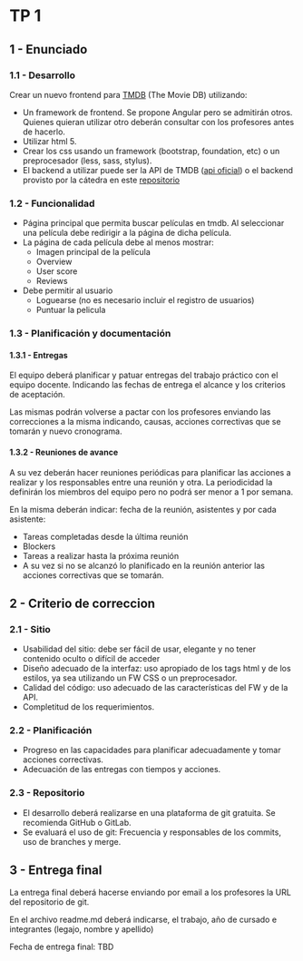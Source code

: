 # TP 1

## 1 - Enunciado
### 1.1 - Desarrollo
Crear un nuevo frontend para [TMDB](www.themoviedb.org) (The Movie DB) utilizando:
* Un framework de frontend. Se propone Angular pero se admitirán otros. Quienes quieran utilizar otro deberán consultar con los profesores antes de hacerlo.
* Utilizar html 5.
* Crear los css usando un framework (bootstrap, foundation, etc) o un preprocesador (less, sass, stylus).
* El backend a utilizar puede ser la API de TMDB ([api oficial](https://www.themoviedb.org/documentation/api?language=es)) o el backend provisto por la cátedra en este [repositorio](tbd)

### 1.2 - Funcionalidad
* Página principal que permita buscar películas en tmdb. Al seleccionar una película debe redirigir a la página de dicha película.
* La página de cada película debe al menos mostrar:
  * Imagen principal de la película
  * Overview
  * User score
  * Reviews
* Debe permitir al usuario
  * Loguearse (no es necesario incluir el registro de usuarios)
  * Puntuar la pelicula

### 1.3 - Planificación y documentación

#### 1.3.1 - Entregas
El equipo deberá planificar y patuar entregas del trabajo práctico con el equipo docente. Indicando las fechas de entrega el alcance y los criterios de aceptación.

Las mismas podrán volverse a pactar con los profesores enviando las correcciones a la misma indicando, causas, acciones correctivas que se tomarán y nuevo cronograma.

#### 1.3.2 - Reuniones de avance
A su vez deberán hacer reuniones periódicas para planificar las acciones a realizar y los responsables entre una reunión y otra. La periodicidad la definirán los miembros del equipo pero no podrá ser menor a 1 por semana.

En la misma deberán indicar: fecha de la reunión, asistentes y por cada asistente:
* Tareas completadas desde la última reunión
* Blockers
* Tareas a realizar hasta la próxima reunión
* A su vez si no se alcanzó lo planificado en la reunión anterior las acciones correctivas que se tomarán.

## 2 - Criterio de correccion
### 2.1 - Sitio
* Usabilidad del sitio: debe ser fácil de usar, elegante y no tener contenido oculto o difícil de acceder
* Diseño adecuado de la interfaz: uso apropiado de los tags html y de los estilos, ya sea utilizando un FW CSS o un preprocesador.
* Calidad del código: uso adecuado de las características del FW y de la API.
* Completitud de los requerimientos.

### 2.2 - Planificación
* Progreso en las capacidades para planificar adecuadamente y tomar acciones correctivas.
* Adecuación de las entregas con tiempos y acciones.

### 2.3 - Repositorio
* El desarrollo deberá realizarse en una plataforma de git gratuita. Se recomienda GitHub o GitLab.
* Se evaluará el uso de git: Frecuencia y responsables de los commits, uso de branches y merge.

## 3 - Entrega final
La entrega final deberá hacerse enviando por email a los profesores la URL del repositorio de git.

En el archivo readme.md deberá indicarse, el trabajo, año de cursado e integrantes (legajo, nombre y apellido)

Fecha de entrega final: TBD
